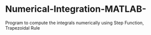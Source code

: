 # Numerical-Integration-MATLAB-
Program to compute the integrals numerically using Step Function, Trapezoidal Rule
